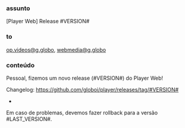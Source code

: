 ### assunto
[Player Web] Release #VERSION#

### to
op.videos@g.globo, webmedia@g.globo

### conteúdo

Pessoal, fizemos um novo release (#VERSION#) do Player Web!

Changelog:
https://github.com/globoi/player/releases/tag/#VERSION#

-

Em caso de problemas, devemos fazer rollback para a versão #LAST_VERSION#.